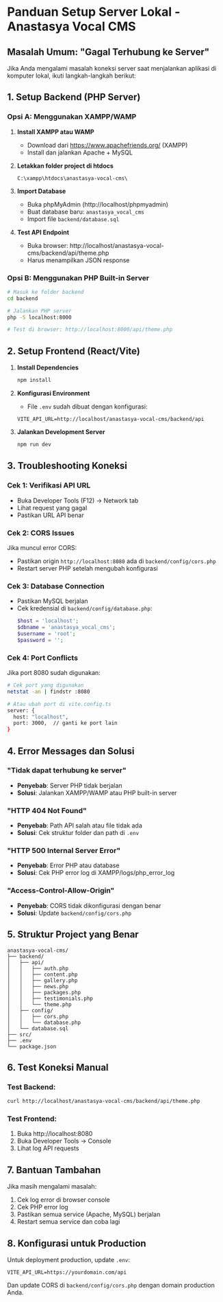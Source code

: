 # Panduan Setup Server Lokal - Anastasya Vocal CMS

## Masalah Umum: "Gagal Terhubung ke Server"

Jika Anda mengalami masalah koneksi server saat menjalankan aplikasi di komputer lokal, ikuti langkah-langkah berikut:

## 1. Setup Backend (PHP Server)

### Opsi A: Menggunakan XAMPP/WAMP
1. **Install XAMPP atau WAMP**
   - Download dari https://www.apachefriends.org/ (XAMPP)
   - Install dan jalankan Apache + MySQL

2. **Letakkan folder project di htdocs**
   ```
   C:\xampp\htdocs\anastasya-vocal-cms\
   ```

3. **Import Database**
   - Buka phpMyAdmin (http://localhost/phpmyadmin)
   - Buat database baru: `anastasya_vocal_cms`
   - Import file `backend/database.sql`

4. **Test API Endpoint**
   - Buka browser: http://localhost/anastasya-vocal-cms/backend/api/theme.php
   - Harus menampilkan JSON response

### Opsi B: Menggunakan PHP Built-in Server
```bash
# Masuk ke folder backend
cd backend

# Jalankan PHP server
php -S localhost:8000

# Test di browser: http://localhost:8000/api/theme.php
```

## 2. Setup Frontend (React/Vite)

1. **Install Dependencies**
   ```bash
   npm install
   ```

2. **Konfigurasi Environment**
   - File `.env` sudah dibuat dengan konfigurasi:
   ```
   VITE_API_URL=http://localhost/anastasya-vocal-cms/backend/api
   ```

3. **Jalankan Development Server**
   ```bash
   npm run dev
   ```

## 3. Troubleshooting Koneksi

### Cek 1: Verifikasi API URL
- Buka Developer Tools (F12) → Network tab
- Lihat request yang gagal
- Pastikan URL API benar

### Cek 2: CORS Issues
Jika muncul error CORS:
- Pastikan origin `http://localhost:8080` ada di `backend/config/cors.php`
- Restart server PHP setelah mengubah konfigurasi

### Cek 3: Database Connection
- Pastikan MySQL berjalan
- Cek kredensial di `backend/config/database.php`:
  ```php
  $host = 'localhost';
  $dbname = 'anastasya_vocal_cms';
  $username = 'root';
  $password = '';
  ```

### Cek 4: Port Conflicts
Jika port 8080 sudah digunakan:
```bash
# Cek port yang digunakan
netstat -an | findstr :8080

# Atau ubah port di vite.config.ts
server: {
  host: "localhost",
  port: 3000,  // ganti ke port lain
}
```

## 4. Error Messages dan Solusi

### "Tidak dapat terhubung ke server"
- **Penyebab**: Server PHP tidak berjalan
- **Solusi**: Jalankan XAMPP/WAMP atau PHP built-in server

### "HTTP 404 Not Found"
- **Penyebab**: Path API salah atau file tidak ada
- **Solusi**: Cek struktur folder dan path di `.env`

### "HTTP 500 Internal Server Error"
- **Penyebab**: Error PHP atau database
- **Solusi**: Cek PHP error log di XAMPP/logs/php_error_log

### "Access-Control-Allow-Origin"
- **Penyebab**: CORS tidak dikonfigurasi dengan benar
- **Solusi**: Update `backend/config/cors.php`

## 5. Struktur Project yang Benar

```
anastasya-vocal-cms/
├── backend/
│   ├── api/
│   │   ├── auth.php
│   │   ├── content.php
│   │   ├── gallery.php
│   │   ├── news.php
│   │   ├── packages.php
│   │   ├── testimonials.php
│   │   └── theme.php
│   ├── config/
│   │   ├── cors.php
│   │   └── database.php
│   └── database.sql
├── src/
├── .env
└── package.json
```

## 6. Test Koneksi Manual

### Test Backend:
```bash
curl http://localhost/anastasya-vocal-cms/backend/api/theme.php
```

### Test Frontend:
1. Buka http://localhost:8080
2. Buka Developer Tools → Console
3. Lihat log API requests

## 7. Bantuan Tambahan

Jika masih mengalami masalah:
1. Cek log error di browser console
2. Cek PHP error log
3. Pastikan semua service (Apache, MySQL) berjalan
4. Restart semua service dan coba lagi

## 8. Konfigurasi untuk Production

Untuk deployment production, update `.env`:
```
VITE_API_URL=https://yourdomain.com/api
```

Dan update CORS di `backend/config/cors.php` dengan domain production Anda.
